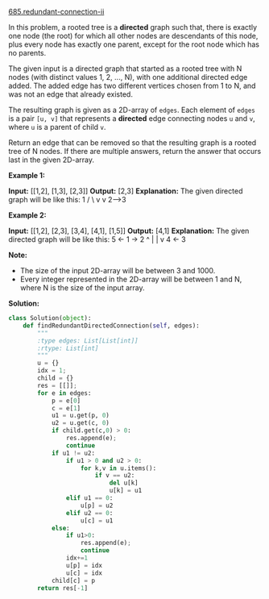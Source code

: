 [685.redundant-connection-ii](https://leetcode.com/problems/redundant-connection-ii/)  

In this problem, a rooted tree is a **directed** graph such that, there is exactly one node (the root) for which all other nodes are descendants of this node, plus every node has exactly one parent, except for the root node which has no parents.

The given input is a directed graph that started as a rooted tree with N nodes (with distinct values 1, 2, ..., N), with one additional directed edge added. The added edge has two different vertices chosen from 1 to N, and was not an edge that already existed.

The resulting graph is given as a 2D-array of `edges`. Each element of `edges` is a pair `[u, v]` that represents a **directed** edge connecting nodes `u` and `v`, where `u` is a parent of child `v`.

Return an edge that can be removed so that the resulting graph is a rooted tree of N nodes. If there are multiple answers, return the answer that occurs last in the given 2D-array.

**Example 1:**  

**Input:** \[\[1,2\], \[1,3\], \[2,3\]\]
**Output:** \[2,3\]
**Explanation:** The given directed graph will be like this:
  1
 / \\
v   v
2-->3

**Example 2:**  

**Input:** \[\[1,2\], \[2,3\], \[3,4\], \[4,1\], \[1,5\]\]
**Output:** \[4,1\]
**Explanation:** The given directed graph will be like this:
5 <- 1 -> 2
     ^    |
     |    v
     4 <- 3

**Note:**  

*   The size of the input 2D-array will be between 3 and 1000.
*   Every integer represented in the 2D-array will be between 1 and N, where N is the size of the input array.  



**Solution:**  

```python
class Solution(object):
    def findRedundantDirectedConnection(self, edges):
        """
        :type edges: List[List[int]]
        :rtype: List[int]
        """
        u = {}
        idx = 1;
        child = {}
        res = [[]];
        for e in edges:
            p = e[0]
            c = e[1]
            u1 = u.get(p, 0)
            u2 = u.get(c, 0)
            if child.get(c,0) > 0:
                res.append(e);
                continue
            if u1 != u2:
                if u1 > 0 and u2 > 0:
                    for k,v in u.items():
                        if v == u2:
                            del u[k]
                            u[k] = u1
                elif u1 == 0:
                    u[p] = u2
                elif u2 == 0:
                    u[c] = u1
            else:
                if u1>0:
                    res.append(e);
                    continue
                idx+=1
                u[p] = idx
                u[c] = idx
            child[c] = p
        return res[-1]
            
            
```
      
